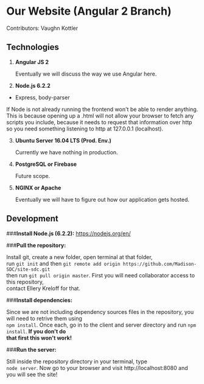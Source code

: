 # Our Website (Angular 2 Branch)

Contributors: Vaughn Kottler

## Technologies

1. **Angular JS 2**

   Eventually we will discuss the way we use Angular here.

2. **Node.js 6.2.2**
  * Express, body-parser

   If Node is not already running the frontend won't be able to render anything.  
   This is because opening up a .html will not allow your browser to fetch any  
   scripts you include, because it needs to request that information over http  
   so you need something listening to http at 127.0.0.1 (localhost).

3. **Ubuntu Server 16.04 LTS (Prod. Env.)**

   Currently we have nothing in production.

4. **PostgreSQL or Firebase**

   Future scope.

5. **NGINX or Apache**

   Eventually we will have to figure out how our application gets hosted.

## Development

###**Install Node.js (6.2.2):** https://nodejs.org/en/

###**Pull the repository:**

Install git, create a new folder, open terminal at that folder,  
run `git init` and then `git remote add origin https://github.com/Madison-SDC/site-sdc.git`  
then run `git pull origin master`. First you will need collaborator access to this repository,  
contact Ellery Kreloff for that.

###**Install dependencies:**

Since we are not including dependency sources files in the repository, you will need to retrive them using  
`npm install`. Once each, go in to the client and server directory and run `npm install`. **If you don't do  
that first this won't work!**

###**Run the server:**

Still inside the repository directory in your terminal, type  
`node server`. Now go to your browser and visit http://localhost:8080 and you will see the site!
